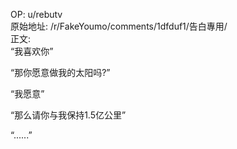 
OP: u/rebutv  
原始地址: /r/FakeYoumo/comments/1dfduf1/告白專用/  
正文:  
“我喜欢你”

“那你愿意做我的太阳吗?”

“我愿意”

“那么请你与我保持1.5亿公里”

“......”
